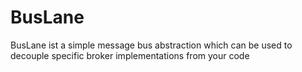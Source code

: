 # BusLane

BusLane ist a simple message bus abstraction which can be used to decouple specific broker implementations from your code

